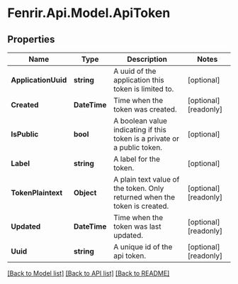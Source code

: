 # Fenrir.Api.Model.ApiToken

## Properties

Name | Type | Description | Notes
------------ | ------------- | ------------- | -------------
**ApplicationUuid** | **string** | A uuid of the application this token is limited to. | [optional] 
**Created** | **DateTime** | Time when the token was created. | [optional] [readonly] 
**IsPublic** | **bool** | A boolean value indicating if this token is a private or a public token. | [optional] 
**Label** | **string** | A label for the token. | [optional] 
**TokenPlaintext** | **Object** | A plain text value of the token. Only returned when the token is created. | [optional] [readonly] 
**Updated** | **DateTime** | Time when the token was last updated. | [optional] [readonly] 
**Uuid** | **string** | A unique id of the api token. | [optional] [readonly] 

[[Back to Model list]](../README.md#documentation-for-models) [[Back to API list]](../README.md#documentation-for-api-endpoints) [[Back to README]](../README.md)

